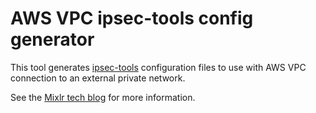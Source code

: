 AWS VPC ipsec-tools config generator
===================

This tool generates [ipsec-tools](#) configuration files to use with AWS VPC connection to an external private network.

See the [Mixlr tech blog](http://tech.mixlr.com) for more information.

